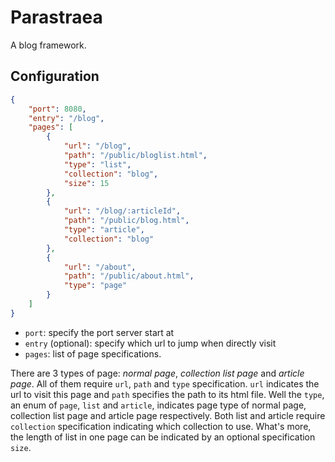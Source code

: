 # Parastraea

A blog framework.

## Configuration

```json
{
    "port": 8080,
    "entry": "/blog",
    "pages": [
        {
            "url": "/blog",
            "path": "/public/bloglist.html",
            "type": "list",
            "collection": "blog",
            "size": 15
        },
        {
            "url": "/blog/:articleId",
            "path": "/public/blog.html",
            "type": "article",
            "collection": "blog"
        },
        {
            "url": "/about",
            "path": "/public/about.html",
            "type": "page"
        }
    ]
}
```

- `port`: specify the port server start at
- `entry` (optional): specify which url to jump when directly visit
- `pages`: list of page specifications.

There are 3 types of page: *normal page*, *collection list page* and *article page*. All of them require `url`, `path` and `type` specification. `url` indicates the url to visit this page and `path` specifies the path to its html file. Well the `type`, an enum of `page`, `list` and `article`, indicates page type of normal page, collection list page and article page respectively. Both list and article require `collection` specification indicating which collection to use. What's more, the length of list in one page can be indicated by an optional specification `size`.